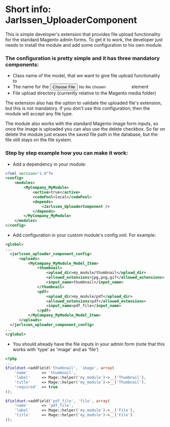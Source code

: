 Short info: Jarlssen_UploaderComponent 
=============================================================

This is simple developer's extension that provides file upload functionality for the standard Magento admin forms. To get it to work, the developer just needs to install the module and add some configuration to his own module.

### The configuration is pretty simple and it has three mandatory components:

- Class name of the model, that we want to give file upload functionality to
- The name for the <input type="file"> element
- File upload directory (currently relative to the Magento media folder)

The extension also has the option to validate the uploaded file's extension, but this is not mandatory. If you don't use this configuration, then the module will accept any file type.

The module also works with the standard Magento image form inputs, so once the image is uploaded you can also use the delete checkbox. So far on delete the module just erases the saved file path in the database, but the file still stays on the file system.

### Step by step example how you can make it work:

* Add a dependency in your module:
```xml
<?xml version="1.0"?>
<config>
    <modules>
        <MyCompany_MyModule>
            <active>true</active>
            <codePool>local</codePool>
            <depends>
                <Jarlssen_UploaderComponent />
            </depends>
        </MyCompany_MyModule>
    </modules>
</config>
```
* Add configuration in your custom module's config.xml. For example:
```xml
<global>
...
  <jarlssen_uploader_component_config>
      <uploads>
          <MyCompany_MyModule_Model_Item>
              <thumbnail>
                  <upload_dir>my_module/thumbnail</upload_dir>
                  <allowed_extensions>jpg,png,gif</allowed_extensions>
                  <input_name>thumbnail</input_name>
              </thumbnail>
              <pdf>
                  <upload_dir>my_module/pdf</upload_dir>
                  <allowed_extensions>pdf</allowed_extensions>
                  <input_name>pdf_file</input_name>
              </pdf>
          </MyCompany_MyModule_Model_Item>
      </uploads>
  </jarlssen_uploader_component_config>
...
</global>
```
* You should already have the file inputs in your admin form (note that this works with 'type' as 'image' and as 'file')
```php
<?php
...
$fieldset->addField('thumbnail', 'image', array(
    'name'      => 'thumbnail',
    'label'     => Mage::helper('my_module')->__('Thumbnail'),
    'title'     => Mage::helper('my_module')->__('Thumbnail'),
    'required'  => true
));

$fieldset->addField('pdf_file', 'file', array(
    'name'      => 'pdf_file',
    'label'     => Mage::helper('my_module')->__('File'),
    'title'     => Mage::helper('my_module')->__('File')
));
```
